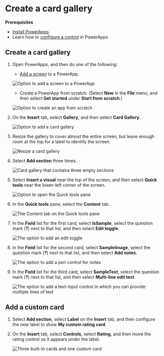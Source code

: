 <properties
   pageTitle="Create a card gallery | Microsoft PowerApps"
   description=""
   services="na"
   documentationCenter="na"
   authors="aftowen"
   manager="dwrede"
   editor=""
   tags=""/>
<tags
   ms.service="powerapps"
   ms.devlang="na"
   ms.topic="article"
   ms.tgt_pltfrm="na"
   ms.workload="na"
   ms.date="11/18/2015"
   ms.author="anneta"/>

# Create a card gallery #

**Prerequisites**
- [Install PowerApps](http://aka.ms/installpowerapps)
- Learn how to [configure a control](get-started-test-drive.md#configure-a-control) in PowerApps

## Create a card gallery ##
1. Open PowerApps, and then do one of the following:

	- [Add a screen](add-screen-context-variables.md) to a PowerApp.

	![Option to add a screen to a PowerApp](./media/create-card-gallery/add-screen.png)

	- Create a PowerApp from scratch. (Select **New** in the **File** menu, and then select **Get started** under **Start from scratch**.)

	![Option to create an app from scratch](./media/create-card-gallery/blank-app.png)

1. On the **Insert** tab, select **Gallery**, and then select **Card Gallery**.

	![Option to add a card gallery](./media/create-card-gallery/add-gallery.png)

1. Resize the gallery to cover almost the entire screen, but leave enough room at the top for a label to identify the screen.

	![Resize a card gallery](./media/create-card-gallery/resize-gallery.png)

1. Select **Add section** three times.

	![Card gallery that contains three empty sections](./media/create-card-gallery/add-section.png)

1. Select **Insert a visual** near the top of the screen, and then select **Quick tools** near the lower-left corner of the screen.

	![Option to open the Quick tools pane](./media/create-card-gallery/open-quick-tools.png)

1. In the **Quick tools** pane, select the **Content** tab.

	![The Content tab on the Quick tools pane](./media/create-card-gallery/qt-content.png)

1. In the **Field** list for the first card, select **IsSample**, select the question mark (**?**) next to that list, and then select **Edit toggle**.

	![The option to add an edit toggle](./media/create-card-gallery/add-toggle.png)

1. In the **Field** list for the second card, select **SampleImage**, select the question mark (**?**) next to that list, and then select **Add notes**.

	![The option to add a pen control for notes](./media/create-card-gallery/add-notes.png)

1. In the **Field** list for the third card, select **SampleText**, select the question mark (**?**) next to that list, and then select **Multi-line edit text**.

	![The option to add a text-input control in which you can provide multiple lines of text](./media/create-card-gallery/add-input-text.png)

## Add a custom card ##

1. Select **Add section**, select **Label** on the **Insert** tab, and then configure the new label to show **My custom rating card**.

1. On the **Insert** tab, select **Controls,** select **Rating**, and then move the rating control so it appears under the label.

	![Three built-in cards and one custom card](./media/create-card-gallery/add-rating.png)
